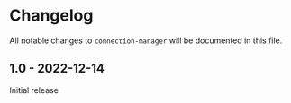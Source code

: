 # Changelog

All notable changes to `connection-manager` will be documented in this file.

## 1.0 - 2022-12-14

Initial release
